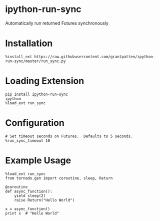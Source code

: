 # ipython-run-sync
Automatically run returned Futures synchronously

# Installation
```
%install_ext https://raw.githubusercontent.com/grantpatten/ipython-run-sync/master/run_sync.py
```

# Loading Extension
```
pip install ipython-run-sync
ipython
%load_ext run_sync
```

# Configuration
```
# Set timeout seconds on Futures.  Defaults to 5 seconds.
%run_sync_timeout 10
```

# Example Usage
```
%load_ext run_sync
from tornado.gen import coroutine, sleep, Return

@coroutine
def async_function():
    yield sleep(2)
    raise Return("Hello World")

x = async_function()
print x  # "Hello World"
```

